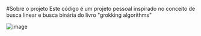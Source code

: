 #Sobre o projeto
Este código é um projeto pessoal inspirado no conceito de busca linear e busca binária do livro "grokking algorithms"

![image](https://github.com/user-attachments/assets/42545f48-7aeb-48fe-9a05-1e268ce1fb29)

